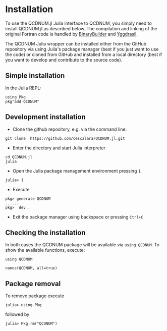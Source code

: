 # Installation

To use the QCDNUM.jl Julia interface to QCDNUM, you simply need to install QCDNUM.jl as described below. The compilation and linking of the original Fortran code is handled by [BinaryBuilder](https://github.com/JuliaPackaging/BinaryBuilder.jl) and [Yggdrasil](https://github.com/JuliaPackaging/Yggdrasil).

The QCDNUM Julia wrapper can be installed either from the GitHub repository via using Julia's package manager (best if you just want to use the code) or cloned from GitHub and installed from a local directory (best if you want to develop and contribute to the source code).

## Simple installation

In the Julia REPL:

```@repl
using Pkg
pkg"add QCDNUM"
```

## Development installation 

- Clone the github repository, e.g. via the command line:
```
git clone  https://github.com/cescalara/QCDNUM.jl.git
```

- Enter the directory and start Julia interpreter
```
cd QCDNUM.jl
julia
```

-  Open the Julia package management environment pressing ``]``.

```
julia> ]
```

 - Execute 
```
pkg> generate QCDNUM
...... 
pkg>  dev .
```
 - Exit the package manager using backspace or pressing `Ctrl+C`

## Checking the installation

In both cases the QCDNUM package will be available via `using QCDNUM`.
To show the available functions, execute:
```@repl
using QCDNUM

names(QCDNUM, all=true)
```

## Package removal

To remove package execute

```
julia> using Pkg
```
followed by 

```
julia> Pkg.rm("QCDNUM")
```
